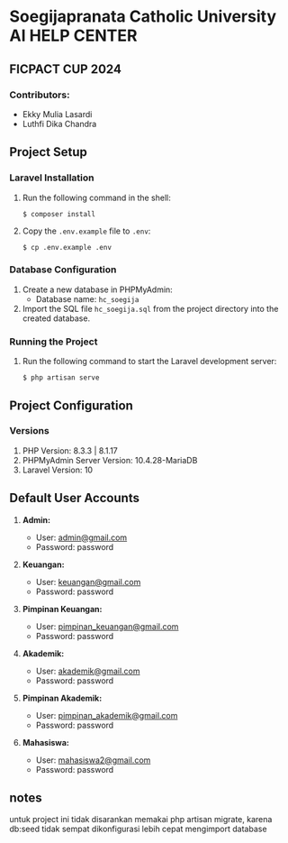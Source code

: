 # Soegijapranata Catholic University AI HELP CENTER

## FICPACT CUP 2024

### Contributors:
- Ekky Mulia Lasardi
- Luthfi Dika Chandra

## Project Setup

### Laravel Installation
1. Run the following command in the shell:
   ```
   $ composer install
   ```
2. Copy the `.env.example` file to `.env`:
   ```
   $ cp .env.example .env
   ```
   
### Database Configuration
1. Create a new database in PHPMyAdmin:
   - Database name: `hc_soegija`
2. Import the SQL file `hc_soegija.sql` from the project directory into the created database.

### Running the Project
1. Run the following command to start the Laravel development server:
   ```
   $ php artisan serve
   ```

## Project Configuration

### Versions
1. PHP Version: 8.3.3 | 8.1.17
2. PHPMyAdmin Server Version: 10.4.28-MariaDB
3. Laravel Version: 10

## Default User Accounts

1. **Admin:**
   - User: admin@gmail.com
   - Password: password

2. **Keuangan:**
   - User: keuangan@gmail.com
   - Password: password

3. **Pimpinan Keuangan:**
   - User: pimpinan_keuangan@gmail.com
   - Password: password

4. **Akademik:**
   - User: akademik@gmail.com
   - Password: password

5. **Pimpinan Akademik:**
   - User: pimpinan_akademik@gmail.com
   - Password: password

6. **Mahasiswa:**
   - User: mahasiswa2@gmail.com
   - Password: password


## notes
untuk project ini tidak disarankan memakai php artisan migrate, karena db:seed tidak sempat dikonfigurasi
lebih cepat mengimport database